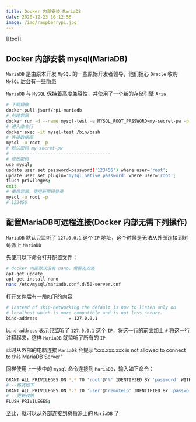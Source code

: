 ```yaml
---
title: Docker 内部安装 MariaDB
date: 2020-12-23 16:12:56
image: /img/raspberrypi.jpg
---
```


[[toc]]

## Docker 内部安装 mysql(MariaDB)

`MariaDB` 是由原本开发 `MySQL` 的一些原始开发者领导，他们担心 `Oracle` 收购 `MySQL` 后会有一些隐患

`MariaDB` 与 `MySQL` 保持着高度兼容性，并使用了一个新的存储引擎 `Aria`

```bash
# 下载镜像
docker pull jsurf/rpi-mariadb
# 创建容器
docker run -d --name mysql-test -e MYSQL_ROOT_PASSWORD=my-secret-pw -p 3306:3306 --rm jsurf/rpi-mariadb
# 进入命令行
docker exec -it mysql-test /bin/bash
# 连接数据库
mysql -u root -p
# 默认密码 my-secret-pw
# --------------------------------------
# 修改密码
use mysql;
update user set password=password('123456') where user='root';
update user set plugin='mysql_native_password' where user='root';
flush privileges;
exit
# 重启容器，使用新密码登录
mysql -u root -p
# 123456
```

## 配置MariaDB可远程连接(Docker 内部无需下列操作)

`MariaDB` 默认只监听了 `127.0.0.1` 这个 `IP` 地址，这个时候是无法从外部连接到树莓派上 `MariaDB`

先使用以下命令打开配置文件：

```bash
# docker 内部默认没有 nano，需要先安装
apt-get update
apt-get install nano
nano /etc/mysql/mariadb.conf.d/50-server.cnf
```

打开文件后有一段如下的内容:

```bash
# Instead of skip-networking the default is now to listen only on
# localhost which is more compatible and is not less secure.
bind-address            = 127.0.0.1
```

`bind-address` 表示只监听了 `127.0.0.1` 这个 `IP`，将这一行的前面加上 `#` 将这一行注释起来，这样 `MariaDB` 就监听了所有的 `IP`

此时从外部的电脑连接 `MariaDB` 会提示"xxx.xxx.xxx is not allowed to connect to this MariaDB Server"

同样使用上一步中的 `mysql` 命令连接到 `MariaDB`，输入如下命令：

```bash
GRANT ALL PRIVILEGES ON *.* TO 'root'@'%' IDENTIFIED BY 'password' WITH GRANT OPTION;
# --格式如下
GRANT ALL PRIVILEGES ON *.* TO 'user'@'remoteip' IDENTIFIED BY 'password' WITH GRANT OPTION;
# --更新权限
FLUSH PRIVILEGES;
```

至此，就可以从外部连接到树莓派上的 `MariaDB` 了